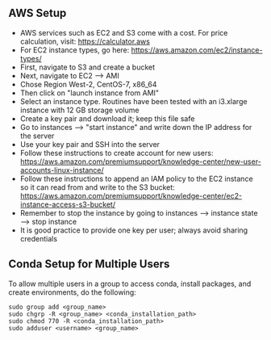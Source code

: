 ## AWS Setup

- AWS services such as EC2 and S3 come with a cost. For price calculation, visit: https://calculator.aws
- For EC2 instance types, go here: https://aws.amazon.com/ec2/instance-types/
- First, navigate to S3 and create a bucket
- Next, navigate to EC2 --> AMI
- Chose Region West-2, CentOS-7, x86_64
- Then click on "launch instance from AMI"
- Select an instance type. Routines have been tested with an i3.xlarge instance with 12 GB storage volume
- Create a key pair and download it; keep this file safe
- Go to instances --> "start instance" and write down the IP address for the server
- Use your key pair and SSH into the server
- Follow these instructions to create account for new users: https://aws.amazon.com/premiumsupport/knowledge-center/new-user-accounts-linux-instance/
- Follow these instructions to append an IAM policy to the EC2 instance so it can read from and write to the S3 bucket:
https://aws.amazon.com/premiumsupport/knowledge-center/ec2-instance-access-s3-bucket/
- Remember to stop the instance by going to instances --> instance state --> stop instance
- It is good practice to provide one key per user; always avoid sharing credentials

## Conda Setup for Multiple Users

To allow multiple users in a group to access conda, install packages, and create environments, do the following:

```
sudo group add <group_name>
sudo chgrp -R <group_name> <conda_installation_path>
sudo chmod 770 -R <conda_installation_path>
sudo adduser <username> <group_name>
```
